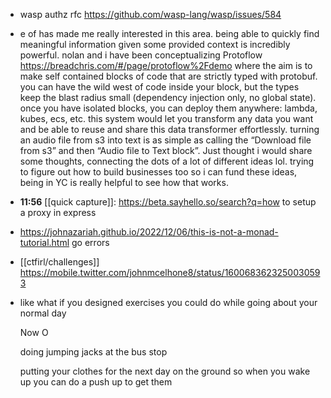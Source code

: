- wasp authz rfc https://github.com/wasp-lang/wasp/issues/584
- e of has made me really interested in this area. being able to quickly find meaningful information given some provided context is incredibly powerful. nolan and i have been conceptualizing Protoflow https://breadchris.com/#/page/protoflow%2Fdemo where the aim is to make self contained blocks of code that are strictly typed with protobuf. you can have the wild west of code inside your block, but the types keep the blast radius small (dependency injection only, no global state). once you have isolated blocks, you can deploy them anywhere: lambda, kubes, ecs, etc. this system would let you transform any data you want and be able to reuse and share this data transformer effortlessly. turning an audio file from s3 into text is as simple as calling the “Download file from s3” and then “Audio file to Text block”. Just thought i would share some thoughts, connecting the dots of a lot of different ideas lol. trying to figure out how to build businesses too so i can fund these ideas, being in YC is really helpful to see how that works.
- **11:56** [[quick capture]]:  https://beta.sayhello.so/search?q=how to setup a proxy in express
- https://johnazariah.github.io/2022/12/06/this-is-not-a-monad-tutorial.html go errors
- [[ctfirl/challenges]] https://mobile.twitter.com/johnmcelhone8/status/1600683623250030593
- like what if you designed exercises you could do while going about your normal day
  
  Now O
  
  doing jumping jacks at the bus stop
  
  putting your clothes for the next day on the ground so when you wake up you can do a push up to get them